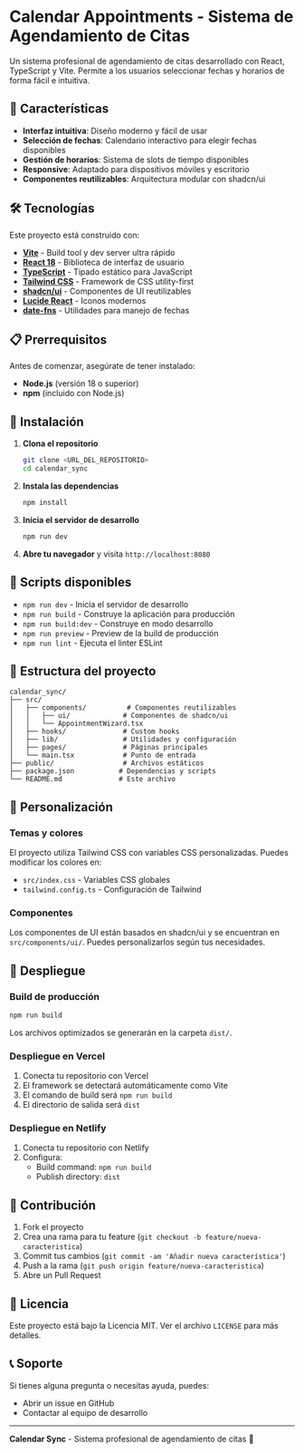 # Calendar Appointments - Sistema de Agendamiento de Citas

Un sistema profesional de agendamiento de citas desarrollado con React, TypeScript y Vite. Permite a los usuarios seleccionar fechas y horarios de forma fácil e intuitiva.

## 🚀 Características

- **Interfaz intuitiva**: Diseño moderno y fácil de usar
- **Selección de fechas**: Calendario interactivo para elegir fechas disponibles
- **Gestión de horarios**: Sistema de slots de tiempo disponibles
- **Responsive**: Adaptado para dispositivos móviles y escritorio
- **Componentes reutilizables**: Arquitectura modular con shadcn/ui

## 🛠️ Tecnologías

Este proyecto está construido con:

- **[Vite](https://vitejs.dev/)** - Build tool y dev server ultra rápido
- **[React 18](https://reactjs.org/)** - Biblioteca de interfaz de usuario
- **[TypeScript](https://www.typescriptlang.org/)** - Tipado estático para JavaScript
- **[Tailwind CSS](https://tailwindcss.com/)** - Framework de CSS utility-first
- **[shadcn/ui](https://ui.shadcn.com/)** - Componentes de UI reutilizables
- **[Lucide React](https://lucide.dev/)** - Iconos modernos
- **[date-fns](https://date-fns.org/)** - Utilidades para manejo de fechas

## 📋 Prerrequisitos

Antes de comenzar, asegúrate de tener instalado:

- **Node.js** (versión 18 o superior)
- **npm** (incluido con Node.js)

## 🔧 Instalación

1. **Clona el repositorio**
   ```bash
   git clone <URL_DEL_REPOSITORIO>
   cd calendar_sync
   ```

2. **Instala las dependencias**
   ```bash
   npm install
   ```

3. **Inicia el servidor de desarrollo**
   ```bash
   npm run dev
   ```

4. **Abre tu navegador** y visita `http://localhost:8080`

## 📝 Scripts disponibles

- `npm run dev` - Inicia el servidor de desarrollo
- `npm run build` - Construye la aplicación para producción
- `npm run build:dev` - Construye en modo desarrollo
- `npm run preview` - Preview de la build de producción
- `npm run lint` - Ejecuta el linter ESLint

## 📁 Estructura del proyecto

```
calendar_sync/
├── src/
│   ├── components/          # Componentes reutilizables
│   │   ├── ui/             # Componentes de shadcn/ui
│   │   └── AppointmentWizard.tsx
│   ├── hooks/              # Custom hooks
│   ├── lib/                # Utilidades y configuración
│   ├── pages/              # Páginas principales
│   └── main.tsx            # Punto de entrada
├── public/                 # Archivos estáticos
├── package.json           # Dependencias y scripts
└── README.md              # Este archivo
```

## 🎨 Personalización

### Temas y colores
El proyecto utiliza Tailwind CSS con variables CSS personalizadas. Puedes modificar los colores en:
- `src/index.css` - Variables CSS globales
- `tailwind.config.ts` - Configuración de Tailwind

### Componentes
Los componentes de UI están basados en shadcn/ui y se encuentran en `src/components/ui/`. Puedes personalizarlos según tus necesidades.

## 🚀 Despliegue

### Build de producción
```bash
npm run build
```

Los archivos optimizados se generarán en la carpeta `dist/`.

### Despliegue en Vercel
1. Conecta tu repositorio con Vercel
2. El framework se detectará automáticamente como Vite
3. El comando de build será `npm run build`
4. El directorio de salida será `dist`

### Despliegue en Netlify
1. Conecta tu repositorio con Netlify
2. Configura:
   - Build command: `npm run build`
   - Publish directory: `dist`

## 🤝 Contribución

1. Fork el proyecto
2. Crea una rama para tu feature (`git checkout -b feature/nueva-caracteristica`)
3. Commit tus cambios (`git commit -am 'Añadir nueva característica'`)
4. Push a la rama (`git push origin feature/nueva-caracteristica`)
5. Abre un Pull Request

## 📄 Licencia

Este proyecto está bajo la Licencia MIT. Ver el archivo `LICENSE` para más detalles.

## 📞 Soporte

Si tienes alguna pregunta o necesitas ayuda, puedes:
- Abrir un issue en GitHub
- Contactar al equipo de desarrollo

---

**Calendar Sync** - Sistema profesional de agendamiento de citas 📅
